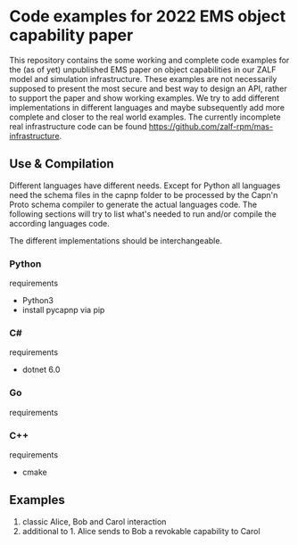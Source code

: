 # Code examples for 2022 EMS object capability paper

This repository contains the some working and complete code examples for the (as of yet) unpublished EMS paper on object capabilities in our ZALF model and simulation infrastructure. These examples are not necessarily supposed to present the most secure and best way to design an API, rather to support the paper and show working examples. We try to add different implementations in different languages and maybe subsequently add more complete and closer to the real world examples. The currently incomplete real infrastructure code can be found https://github.com/zalf-rpm/mas-infrastructure.

## Use & Compilation
Different languages have different needs. Except for Python all languages need the schema files in the capnp folder to be processed by the Capn'n Proto schema compiler to generate the actual languages code. The following sections will try to list what's needed to run and/or compile the according languages code.

The different implementations should be interchangeable. 

### Python

requirements
- Python3
- install pycapnp via pip

### C#

requirements
- dotnet 6.0

### Go

requirements

### C++

requirements
- cmake


## Examples

1. classic Alice, Bob and Carol interaction
2. additional to 1. Alice sends to Bob a revokable capability to Carol


